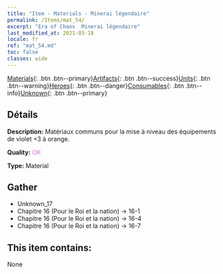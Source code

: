 ```yaml
---
title: "Item - Materials - Minerai légendaire"
permalink: /Items/mat_54/
excerpt: "Era of Chaos  Minerai légendaire"
last_modified_at: 2021-03-18
locale: fr
ref: "mat_54.md"
toc: false
classes: wide
---
```

 [Materials](/fr/Items/){: .btn .btn--primary}[Artifacts](/fr/Items/Artifacts/){: .btn .btn--success}[Units](/fr/Items/Units/){: .btn .btn--warning}[Heroes](/fr/Items/Heroes/){: .btn .btn--danger}[Consumables](/fr/Items/Consumables/){: .btn .btn--info}[Unknown](/fr/Items/Unknown/){: .btn .btn--primary}

## Détails
 **Description:** Matériaux communs pour la mise à niveau des équipements de violet +3 à orange.

 **Quality:** <span style="color: #DA70D6">OK</span>

 **Type:** Material

## Gather

*    Unknown_17 
*    Chapitre 16 (Pour le Roi et la nation) -> 16-1 
*    Chapitre 16 (Pour le Roi et la nation) -> 16-4 
*    Chapitre 16 (Pour le Roi et la nation) -> 16-7 

## This item contains:

  None

